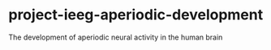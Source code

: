 # project-ieeg-aperiodic-development
The development of aperiodic neural activity in the human brain
